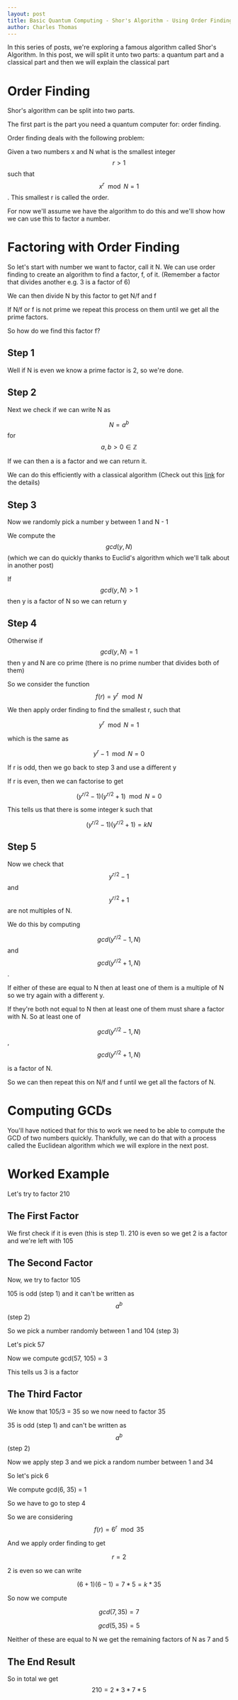 ```yaml
---
layout: post
title: Basic Quantum Computing - Shor's Algorithm - Using Order Finding
author: Charles Thomas
---
```


In this series of posts, we're exploring a famous algorithm called Shor's Algorithm. In this post, we will split it unto two parts: a quantum part and a classical part and then we will explain the classical part 


# Order Finding

Shor's algorithm can be split into two parts.

The first part is the part you need a quantum computer for: order finding.

Order finding deals with the following problem: 

Given a two numbers x and N what is the smallest integer $$r > 1$$ such that $$x^r \mod N = 1$$. This smallest r is called the order. 

For now we'll assume we have the algorithm to do this and we'll show how we can use this to factor a number.


# Factoring with Order Finding
So let's start with number we want to factor, call it N. We can use order finding to create an algorithm to find a factor, f, of it. (Remember a factor that divides another e.g. 3 is a factor of 6)

We can then divide N by this factor to get N/f and f

If N/f or f is not prime we repeat this process on them until we get all the prime factors.

So how do we find this factor f?

## Step 1
Well if N is even we know a prime factor is 2, so we're done.

## Step 2
Next we check if we can write N as 

$$N = a^b$$ for $$a, b > 0 \in \mathbb{Z}$$ 

If we can then a is a factor and we can return it. 

We can do this efficiently with a classical algorithm (Check out this [link](https://www.ams.org/journals/mcom/1998-67-223/S0025-5718-98-00952-1) for the details) 

## Step 3

Now we randomly pick a number y between 1 and N - 1

We compute the $$gcd(y, N)$$  (which we can do quickly thanks to Euclid's algorithm which we'll talk about in another post)

If $$gcd(y, N) > 1$$ then y is a factor of N so we can return y


## Step 4
Otherwise if $$gcd(y, N) = 1$$ then y and N are co prime (there is no prime number that  divides both of them)

So we consider the function $$f(r) = y^r \mod N$$

We then apply order finding to find the smallest r, such that

$$y^r \mod N = 1$$ 

which is the same as

$$y^r - 1 \mod N = 0$$

If r is odd, then we go back to step 3 and use a different y

If r is even, then we can factorise to get

$$(y^{r/2} - 1)(y^{r/2} + 1) \mod N = 0$$

This tells us that there is some integer k such that

$$(y^{r/2} - 1)(y^{r/2} + 1) = kN$$

## Step 5
Now we check that $$y^{r/2} - 1$$ and $$y^{r/2} + 1$$ are not multiples of N. 

We do this by computing 

$$gcd(y^{r/2} - 1, N)$$ and $$gcd(y^{r/2} + 1, N)$$. 

If either of these are equal to N then at least one of them is a multiple of N so we try again with a different y.

If they're both not equal to N then at least one of them must share a factor with N. So at least one of 

$$gcd(y^{r/2} - 1, N)$$, $$gcd(y^{r/2} + 1, N)$$ 

is a factor of N. 

So we can then repeat this on N/f and f until we get all the factors of N.

# Computing GCDs

You'll have noticed that for this to work we need to be able to compute the GCD of two numbers quickly. Thankfully, we can do that with a process called the Euclidean algorithm which we will explore in the next post.

# Worked Example

Let's try to factor 210

## The First Factor
We first check if it is even (this is step 1). 210 is even so we get 2 is a factor and we're left with 105

## The Second Factor
Now, we try to factor 105

105 is odd (step 1) and it can't be written as $$a^b$$ (step 2)

So we pick a number randomly between 1 and 104 (step 3)

Let's pick 57

Now we compute gcd(57, 105) = 3

This tells us 3 is a factor

## The Third Factor
We know that 105/3 = 35 so we now need to factor 35

35 is odd (step 1) and can't be written as $$a^b$$ (step 2)

Now we apply step 3 and we pick a random number between 1 and 34

So let's pick 6

We compute gcd(6, 35) = 1

So we have to go to step 4

So we are considering $$f(r) = 6^r \mod 35$$

And we apply order finding to get

$$r = 2$$

2 is even so we can write

$$(6 + 1)(6 - 1) = 7*5 = k * 35$$

So now we compute

$$gcd(7, 35) = 7$$ 

$$gcd(5, 35) = 5$$

Neither of these are equal to N we get the remaining factors of N as 7 and 5

## The End Result
So in total we get $$210 = 2 * 3 * 7 * 5$$